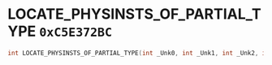 # LOCATE_PHYSINSTS_OF_PARTIAL_TYPE `0xC5E372BC`

```cpp
int LOCATE_PHYSINSTS_OF_PARTIAL_TYPE(int _Unk0, int _Unk1, int _Unk2, int _Unk3);
```